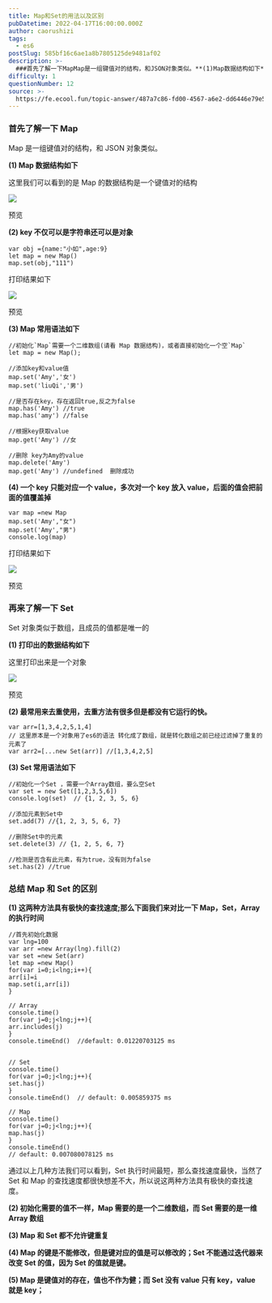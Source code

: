 ```yaml
---
title: Map和Set的用法以及区别
pubDatetime: 2022-04-17T16:00:00.000Z
author: caorushizi
tags:
  - es6
postSlug: 585bf16c6ae1a8b7805125de9481af02
description: >-
  ###首先了解一下MapMap是一组键值对的结构，和JSON对象类似。**(1)Map数据结构如下**这里我们可以看到的是Map的数据结构是一个键值对的结构![](https://p9-juejin.
difficulty: 1
questionNumber: 12
source: >-
  https://fe.ecool.fun/topic-answer/487a7c86-fd00-4567-a6e2-dd6446e79e5e?orderBy=updateTime&order=desc&tagId=24
---
```


### 首先了解一下 Map

Map 是一组键值对的结构，和 JSON 对象类似。

**(1) Map 数据结构如下**

这里我们可以看到的是 Map 的数据结构是一个键值对的结构

![](https://p9-juejin.byteimg.com/tos-cn-i-k3u1fbpfcp/1d9cd0b4c2504300829aa34d1cc70eac~tplv-k3u1fbpfcp-watermark.image?)

预览

**(2) key 不仅可以是字符串还可以是对象**

    var obj ={name:"小如",age:9}
    let map = new Map()
    map.set(obj,"111")

打印结果如下

![](https://p3-juejin.byteimg.com/tos-cn-i-k3u1fbpfcp/fef5ef67750f4f2087c6d12185affdd1~tplv-k3u1fbpfcp-watermark.image?)

预览

**(3) Map 常用语法如下**

    //初始化`Map`需要一个二维数组(请看 Map 数据结构)，或者直接初始化一个空`Map`
    let map = new Map();

    //添加key和value值
    map.set('Amy','女')
    map.set('liuQi','男')

    //是否存在key，存在返回true,反之为false
    map.has('Amy') //true
    map.has('amy') //false

    //根据key获取value
    map.get('Amy') //女

    //删除 key为Amy的value
    map.delete('Amy')
    map.get('Amy') //undefined  删除成功

**(4) 一个 key 只能对应一个 value，多次对一个 key 放入 value，后面的值会把前面的值覆盖掉**

    var map =new Map
    map.set('Amy',"女")
    map.set('Amy',"男")
    console.log(map)

打印结果如下

![](https://p1-juejin.byteimg.com/tos-cn-i-k3u1fbpfcp/ce93b0be447544238b45ab8fcb4aa102~tplv-k3u1fbpfcp-watermark.image?)

预览

### 再来了解一下 Set

Set 对象类似于数组，且成员的值都是唯一的

**(1) 打印出的数据结构如下**

这里打印出来是一个对象

![](https://p6-juejin.byteimg.com/tos-cn-i-k3u1fbpfcp/08746590e3fb41e5a62af8cc808de6bf~tplv-k3u1fbpfcp-watermark.image?)

预览

**(2) 最常用来去重使用，去重方法有很多但是都没有它运行的快。**

    var arr=[1,3,4,2,5,1,4]
    // 这里原本是一个对象用了es6的语法 转化成了数组，就是转化数组之前已经过滤掉了重复的元素了
    var arr2=[...new Set(arr)] //[1,3,4,2,5]

**(3) Set 常用语法如下**

    //初始化一个Set ，需要一个Array数组，要么空Set
    var set = new Set([1,2,3,5,6])
    console.log(set)  // {1, 2, 3, 5, 6}

    //添加元素到Set中
    set.add(7) //{1, 2, 3, 5, 6, 7}

    //删除Set中的元素
    set.delete(3) // {1, 2, 5, 6, 7}

    //检测是否含有此元素，有为true，没有则为false
    set.has(2) //true

### 总结 Map 和 Set 的区别

**(1) 这两种方法具有极快的查找速度;那么下面我们来对比一下 Map，Set，Array 的执行时间**

    //首先初始化数据
    var lng=100
    var arr =new Array(lng).fill(2)
    var set =new Set(arr)
    let map =new Map()
    for(var i=0;i<lng;i++){
    arr[i]=i
    map.set(i,arr[i])
    }

    // Array
    console.time()
    for(var j=0;j<lng;j++){
    arr.includes(j)
    }
    console.timeEnd()  //default: 0.01220703125 ms


    // Set
    console.time()
    for(var j=0;j<lng;j++){
    set.has(j)
    }
    console.timeEnd()  // default: 0.005859375 ms

    // Map
    console.time()
    for(var j=0;j<lng;j++){
    map.has(j)
    }
    console.timeEnd()
    // default: 0.007080078125 ms

通过以上几种方法我们可以看到，Set 执行时间最短，那么查找速度最快，当然了 Set 和 Map 的查找速度都很快想差不大，所以说这两种方法具有极快的查找速度。

**(2) 初始化需要的值不一样，Map 需要的是一个二维数组，而 Set 需要的是一维 Array 数组**

**(3) Map 和 Set 都不允许键重复**

**(4) Map 的键是不能修改，但是键对应的值是可以修改的；Set 不能通过迭代器来改变 Set 的值，因为 Set 的值就是键。**

**(5) Map 是键值对的存在，值也不作为健；而 Set 没有 value 只有 key，value 就是 key；**
